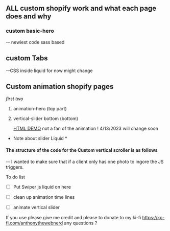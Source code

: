 ## ALL custom shopify work and what each page does and why


### custom basic-hero
-- newiest code sass based 

## custom Tabs
--CSS inside liquid for now might change

## Custom animation shopify pages
  *first two*
1. animation-hero (top part)
2. vertical-slider bottom (bottom) 

  	[HTML DEMO](https://silver-sunflower-d9988a.netlify.app/test)
not a fan of the animation ! 4/13/2023 will change soon 

 * Note about slider Liquid *
#### The structure of the code for the Custom vertical scroller is as follows
 -- I wanted to make sure that if a client only has one photo to ingore the JS triggers.

To do list
- [ ] Put Swiper js liquid on here
- [ ] clean up animation time lines
- [ ] animate vertical slider



If you use please give me credit  and please to donate to my ki-fi  https://ko-fi.com/anthonythewebnerd 
any questions ? 






